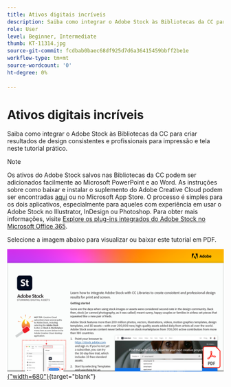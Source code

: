 ```yaml
---
title: Ativos digitais incríveis
description: Saiba como integrar o Adobe Stock às Bibliotecas da CC para criar resultados de design consistentes e profissionais para impressão e tela neste tutorial prático
role: User
level: Beginner, Intermediate
thumb: KT-11314.jpg
source-git-commit: fcdbab0baec68df925d7d6a36415459bbff2be1e
workflow-type: tm+mt
source-wordcount: '0'
ht-degree: 0%

---
```


# Ativos digitais incríveis

Saiba como integrar o Adobe Stock às Bibliotecas da CC para criar resultados de design consistentes e profissionais para impressão e tela neste tutorial prático.

>[!NOTE]
>
>Os ativos do Adobe Stock salvos nas Bibliotecas da CC podem ser adicionados facilmente ao Microsoft PowerPoint e ao Word. As instruções sobre como baixar e instalar o suplemento do Adobe Creative Cloud podem ser encontradas [aqui](https://helpx.adobe.com/creative-cloud/help/libraries-addin-microsoft-office.html) ou no Microsoft App Store. O processo é simples para os dois aplicativos, especialmente para aqueles com experiência em usar o Adobe Stock no Illustrator, InDesign ou Photoshop. Para obter mais informações, visite [Explore os plug-ins integrados do Adobe Stock no Microsoft Office 365](https://helpx.adobe.com/stock/help/microsoft-office-plug-ins.html).

Selecione a imagem abaixo para visualizar ou baixar este tutorial em PDF.

[![Imagem da primeira página do tutorial](assets/Stunningdigitalassets.png){&quot;width=680&quot;}](assets/Stunning-Digital-Assets.pdf){target=&quot;blank&quot;}
